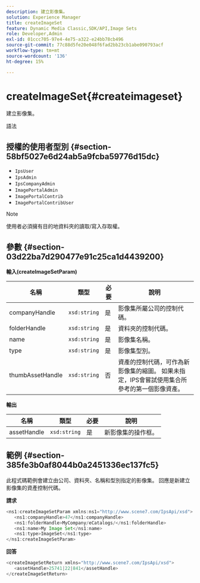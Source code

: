```yaml
---
description: 建立影像集。
solution: Experience Manager
title: createImageSet
feature: Dynamic Media Classic,SDK/API,Image Sets
role: Developer,Admin
exl-id: 01ccc705-97e4-4e75-a322-e24bb78cb496
source-git-commit: 77c88d5fe20e048f6fad2bb23cb1abe090793acf
workflow-type: tm+mt
source-wordcount: '136'
ht-degree: 15%

---
```


# createImageSet{#createimageset}

建立影像集。

語法

## 授權的使用者型別 {#section-58bf5027e6d24ab5a9fcba59776d15dc}

* `IpsUser`
* `IpsAdmin`
* `IpsCompanyAdmin`
* `ImagePortalAdmin`
* `ImagePortalContrib`
* `ImagePortalContribUser`

>[!NOTE]
>
>使用者必須擁有目的地資料夾的讀取/寫入存取權。

## 參數 {#section-03d22ba7d290477e91c25ca1d4439200}

**輸入(createImageSetParam)**

| 名稱 | 類型 | 必要 | 說明 |
|---|---|---|---|
| companyHandle | `xsd:string` | 是 | 影像集所屬公司的控制代碼。 |
| folderHandle | `xsd:string` | 是 | 資料夾的控制代碼。 |
| name | `xsd:string` | 是 | 影像集名稱。 |
| type | `xsd:string` | 是 | 影像集型別。 |
| thumbAssetHandle | `xsd:string` | 否 | 資產的控制代碼，可作為新影像集的縮圖。 如果未指定，IPS會嘗試使用集合所參考的第一個影像資產。 |

**輸出**

| 名稱 | 類型 | 必要 | 說明 |
|---|---|---|---|
| assetHandle | `xsd:string` | 是 | 新影像集的操作框。 |

## 範例 {#section-385fe3b0af8044b0a2451336ec137fc5}

此程式碼範例會建立由公司、資料夾、名稱和型別指定的影像集。 回應是新建立影像集的資產控制代碼。

**請求**

```java
<ns1:createImageSetParam xmlns:ns1="http://www.scene7.com/IpsApi/xsd">
   <ns1:companyHandle>47</ns1:companyHandle>
   <ns1:folderHandle>MyCompany/eCatalogs/</ns1:folderHandle>
   <ns1:name>My Image Set</ns1:name>
   <ns1:type>ImageSet</ns1:type>
</ns1:createImageSetParam>
```

**回答**

```java
<createImageSetReturn xmlns="http://www.scene7.com/IpsApi/xsd">
   <assetHandle>25741|22|841</assetHandle>
</createImageSetReturn>
```
